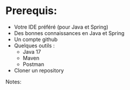 <!-- .slide: -->

# Prerequis:


* Votre IDE préféré (pour Java et Spring)
* Des bonnes connaissances en Java et Spring
* Un compte github
* Quelques outils :
  * Java 17
  * Maven
  * Postman
* Cloner un repository

Notes:


